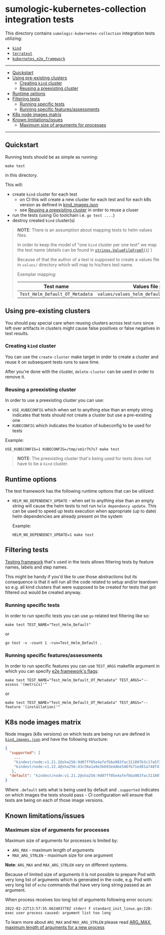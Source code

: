 # sumologic-kubernetes-collection integration tests

This directory contains `sumologic-kubernetes-collection` integration tests utilizing:

- [`kind`][kind]
- [`terratest`][terratest]
- [`kubernetes_e2e_framework`][kubernetes_e2e_framework]

[terratest]: https://github.com/gruntwork-io/terratest
[kubernetes_e2e_framework]: https://github.com/kubernetes-sigs/e2e-framework
[kind]: https://kind.sigs.k8s.io/

---

- [Quickstart](#quickstart)
- [Using pre-existing clusters](#using-pre-existing-clusters)
  - [Creating `kind` cluster](#creating-kind-cluster)
  - [Reusing a preexisting cluster](#reusing-a-preexisting-cluster)
- [Runtime options](#runtime-options)
- [Filtering tests](#filtering-tests)
  - [Running specific tests](#running-specific-tests)
  - [Running specific features/assessments](#running-specific-featuresassessments)
- [K8s node images matrix](#k8s-node-images-matrix)
- [Known limitations/issues](#known-limitationsissues)
  - [Maximum size of arguments for processes](#maximum-size-of-arguments-for-processes)

---

## Quickstart

Running tests should be as simple as running:

```shell
make test
```

in this directory.

This will:

- create `kind` cluster for each test
  - on CI this will create a new cluster for each test and for each k8s version
    as defined in [kind_images.json](./kind_images.json)
  - see [Reusing a preexisting cluster](#reusing-a-preexisting-cluster) in order to reuse a cluser
- run the tests (using Go toolchain i.e. `go test ....`)
- destroy created `kind` cluster(s)

> **NOTE**: There is an assumption about mapping tests to helm values files.
>
> In order to keep the model of "one `kind` cluster per one test" we map the test name
> (details can be found in [`strings.ValueFileFromT()`](./internal/strings/strings.go)) )
>
> Because of that the author of a test is supposed to create a values file in `values/`
> directory which will map to his/hers test name.
>
> Exemplar mapping:
>
> | Test name | Values file path |
> | --- | --- |
> | `Test_Helm_Default_OT_Metadata` | `values/values_helm_default_ot_metadata.yaml` |

## Using pre-existing clusters

You should pay special care when reusing clusters across test runs since left over
artifacts in clusters might cause false positives or false negatives in test results.

### Creating `kind` cluster

You can use the `create-cluster` make target in order to create a cluster and reuse
it on subsequent tests runs to save time.

After you're done with the cluster, `delete-cluster` can be used in order to remove it.

### Reusing a preexisting cluster

In order to use a preexisting cluster you can use:

- `USE_KUBECONFIG` which when set to anything else than an empty string indicates that
  tests should not create a cluster but use a pre-existing one
- `KUBECONFIG` which indicates the location of kubeconfig to be used for tests

Example:

```shell
USE_KUBECONFIG=1 KUBECONFIG=/tmp/xm1r7h7s7 make test
```

> **NOTE**: The preexisting cluster that's being used for tests does not have
> to be a `kind` cluster.

## Runtime options

The test framework has the following runtime options that can be utilized:

- `HELM_NO_DEPENDENCY_UPDATE` - when set to anything else than an empty string
  will cause the helm tests to not run `helm dependency update`. This can be used to
  speed up tests execution when appropriate (up to date) helm dependencies are
  already present on the system

  Example:

  ```shell
  HELM_NO_DEPENDENCY_UPDATE=1 make test
  ```

## Filtering tests

[Testing framework][sig_e2e_testing_harness] that's used in the tests allows filtering
tests by feature names, labels and step names.

This might be handy if you'd like to use those abstractions but its consequence is that
it will run all the code related to setup and/or teardown so e.g. all kind clusters
that were supposed to be created for tests that got filtered out would be created anyway.

### Running specific tests

In order to run specific tests you can use `go` related test filtering like so:

```shell
make test TEST_NAME="Test_Helm_Default"
```

or

```shell
go test -v -count 1 -run=Test_Helm_Default .
```

### Running specific features/assessments

In order to run specific features you can use `TEST_ARGS` makefile argument in
which you can specify [e2e framework's flags][sig_e2e_testing_harness_filtering_tests]:

```shell
make test TEST_NAME="Test_Helm_Default_OT_Metadata" TEST_ARGS="--assess '(metrics)'"
```

or

```shell
make test TEST_NAME="Test_Helm_Default_OT_Metadata" TEST_ARGS="--feature '(installation)'"
```

[sig_e2e_testing_harness]: https://github.com/kubernetes-sigs/e2e-framework/blob/v0.1.0/docs/design/test-harness-framework.md
[sig_e2e_testing_harness_filtering_tests]: https://github.com/kubernetes-sigs/e2e-framework/blob/fee1391aeccdc260069bd5e0b25c6b187c2293c4/docs/design/test-harness-framework.md#filtering-feature-tests

## K8s node images matrix

Node images (k8s versions) on which tests are being run are defined in
[`kind_images.json`](./kind_images.json) and have the following structure:

```json
{
  "supported": [
    ...
    "kindest/node:v1.21.2@sha256:9d07ff05e4afefbba983fac311807b3c17a5f36e7061f6cb7e2ba756255b2be4",
    "kindest/node:v1.22.4@sha256:d3c56a1a9e3bb93e44be546fb71ed81a748f412d5f173bf8459ee2e3e58930d8"
   ],
  "default": "kindest/node:v1.21.2@sha256:9d07ff05e4afefbba983fac311807b3c17a5f36e7061f6cb7e2ba756255b2be4"
}
```

Where `.default` sets what is being used by default and `.supported` indicates on which
images the tests should pass - CI configuration will ensure that tests are being on
each of those image versions.

## Known limitations/issues

### Maximum size of arguments for processes

Maximum size of arguments for processes is limited by:

- `ARG_MAX` - maximum length of arguments
- `MAX_ARG_STRLEN` - maximum size for one argument

__Note__: `ARG_MAX` and `MAX_ARG_STRLEN` vary on different systems.

Because of limited size of arguments it is not possible to prepare Pod with very long list of arguments which is generated in the code, e.g.
Pod with very long list of `echo` commands that have very long string passed as an argument.

When process receives too long list of arguments following error occurs:

```
2022-02-22T13:57:55.662403778Z stderr F standard_init_linux.go:228: exec user process caused: argument list too long
```

To learn more about `ARG_MAX` and `MAX_ARG_STRLEN` please read [ARG_MAX, maximum length of arguments for a new process][ARG_MAX_ARTICLE]

[ARG_MAX_ARTICLE]: https://www.in-ulm.de/~mascheck/various/argmax/#maximum_number
